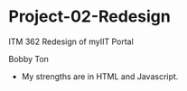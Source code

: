 # Project-02-Redesign
ITM 362 Redesign of myIIT Portal


Bobby Ton
  - My strengths are in HTML and Javascript.
